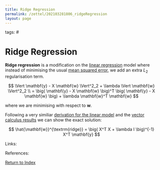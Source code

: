 ```yaml
---
title: Ridge Regression
permalink: /zettel/202103281806_ridgeRegression
layout: page
---
```

tags: #

# Ridge Regression

**Ridge regression** is a modification on the [linear regression](202011221622_linearRegression) model where instead of
minimising the usual [mean squared error](202101162041_lossFunctions), we add an extra $L_2$ regularisation term.

$$
\Vert \mathbf{y} - X \mathbf{w} \Vert^2_2 + \lambda \Vert \mathbf{w} \Vert^2_2 \\
= \big( \mathbf{y} - X \mathbf{w} \big)^T \big( \mathbf{y} - X \mathbf{w} \big) + \lambda \mathbf{w}^T \mathbf{w}
$$

where we are minimising with respect to $\mathbf{w}$. 

Following a very similiar [derivation for the linear model](202103141315_linearRegressionMatrixSolution) and the 
[vector calculus results](202101161942_vectorCalculusResults) we can show the exact solution:

$$
\hat{\mathbf{w}}^{\textrm{ridge}} = \big( X^T X + \lambda I \big)^{-1} X^T \mathbf{y}
$$

Links: 

References: 

[Return to Index](index)